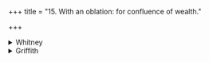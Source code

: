 +++
title = "15. With an oblation: for confluence of wealth."

+++

<details><summary>Whitney</summary>

### Comment
Found in Pāipp. i. (in the verse-order 1, 4, 3, 2). Used by Kāuś. only in a general rite for prosperity (19. 4), to accompany a douche for persons bringing water from two navigable streams and partaking of a dish of mixed grain; it is also reckoned (19. 1, note) to the puṣṭika mantras, or hymns bringing prosperity.


### Translations
Translated: Weber, iv. 409; Ludwig, p. 371; Griffith, i. 19.
</details>

<details><summary>Griffith</summary>

A prayer for the prosperity of an institutor of sacrifice
</details>

